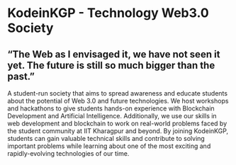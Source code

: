 # KodeinKGP - Technology Web3.0 Society

## “The Web as I envisaged it, we have not seen it yet. The future is still so much bigger than the past.”

A student-run society that aims to spread awareness and educate students about the potential of Web 3.0 and future technologies. We host workshops and hackathons to give students hands-on experience with Blockchain Development and Artificial Intelligence. Additionally, we use our skills in web development and blockchain to work on real-world problems faced by the student community at IIT Kharagpur and beyond. By joining KodeinKGP, students can gain valuable technical skills and contribute to solving important problems while learning about one of the most exciting and rapidly-evolving technologies of our time.
